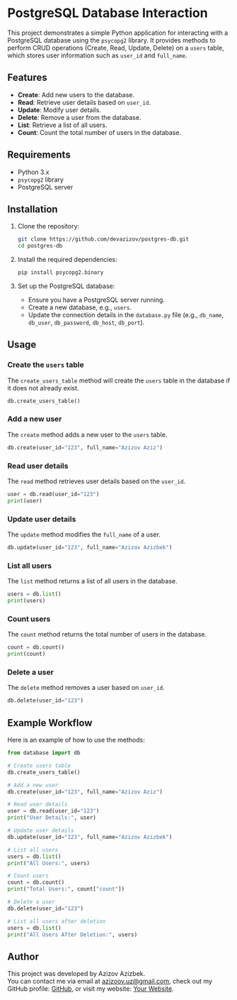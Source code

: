 
# PostgreSQL Database Interaction

This project demonstrates a simple Python application for interacting with a PostgreSQL database using the `psycopg2` library. It provides methods to perform CRUD operations (Create, Read, Update, Delete) on a `users` table, which stores user information such as `user_id` and `full_name`.

## Features

- **Create**: Add new users to the database.
- **Read**: Retrieve user details based on `user_id`.
- **Update**: Modify user details.
- **Delete**: Remove a user from the database.
- **List**: Retrieve a list of all users.
- **Count**: Count the total number of users in the database.

## Requirements

- Python 3.x
- `psycopg2` library
- PostgreSQL server

## Installation

1. Clone the repository:

   ```bash
   git clone https://github.com/devazizov/postgres-db.git
   cd postgres-db
   ```

2. Install the required dependencies:

   ```bash
   pip install psycopg2.binary
   ```

3. Set up the PostgreSQL database:
   - Ensure you have a PostgreSQL server running.
   - Create a new database, e.g., `users`.
   - Update the connection details in the `database.py` file (e.g., `db_name`, `db_user`, `db_password`, `db_host`, `db_port`).

## Usage

### Create the `users` table

The `create_users_table` method will create the `users` table in the database if it does not already exist.

```python
db.create_users_table()
```

### Add a new user

The `create` method adds a new user to the `users` table.

```python
db.create(user_id="123", full_name="Azizov Aziz")
```

### Read user details

The `read` method retrieves user details based on the `user_id`.

```python
user = db.read(user_id="123")
print(user)
```

### Update user details

The `update` method modifies the `full_name` of a user.

```python
db.update(user_id="123", full_name="Azizov Azizbek")
```

### List all users

The `list` method returns a list of all users in the database.

```python
users = db.list()
print(users)
```

### Count users

The `count` method returns the total number of users in the database.

```python
count = db.count()
print(count)
```

### Delete a user

The `delete` method removes a user based on `user_id`.

```python
db.delete(user_id="123")
```

## Example Workflow

Here is an example of how to use the methods:

```python
from database import db

# Create users table
db.create_users_table()

# Add a new user
db.create(user_id="123", full_name="Azizov Aziz")

# Read user details
user = db.read(user_id="123")
print("User Details:", user)

# Update user details
db.update(user_id="123", full_name="Azizov Azizbek")

# List all users
users = db.list()
print("All Users:", users)

# Count users
count = db.count()
print("Total Users:", count["count"])

# Delete a user
db.delete(user_id="123")

# List all users after deletion
users = db.list()
print("All Users After Deletion:", users)
```

## Author

This project was developed by Azizov Azizbek.  
You can contact me via email at azizoov.uz@gmail.com, check out my GitHub profile: [GitHub](https://github.com/devazizov), or visit my website: [Your Website](https://azizov.dev).
